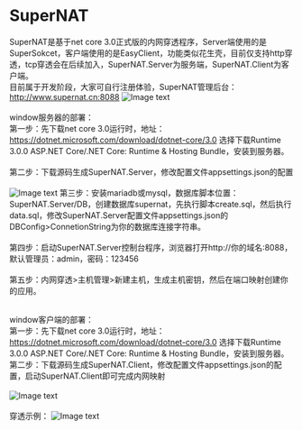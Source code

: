 # SuperNAT
SuperNAT是基于net core 3.0正式版的内网穿透程序，Server端使用的是SuperSokcet，客户端使用的是EasyClient，功能类似花生壳，目前仅支持http穿透，tcp穿透会在后续加入，SuperNAT.Server为服务端，SuperNAT.Client为客户端。<br/>
目前属于开发阶段，大家可自行注册体验，SuperNAT管理后台：http://www.supernat.cn:8088
![Image text](https://github.com/yangan666/SuperNAT/blob/master/Img/manage.png)
<br/>
<br/>
window服务器的部署：<br/>
第一步：先下载net core 3.0运行时，地址：https://dotnet.microsoft.com/download/dotnet-core/3.0 选择下载Runtime 3.0.0 ASP.NET Core/.NET Core: Runtime & Hosting Bundle，安装到服务器。<br/><br/>
第二步：下载源码生成SuperNAT.Server，修改配置文件appsettings.json的配置<br/><br/>
![Image text](https://github.com/yangan666/SuperNAT/blob/master/Img/server.config.png)
第三步：安装mariadb或mysql，数据库脚本位置：SuperNAT.Server/DB，创建数据库supernat，先执行脚本create.sql，然后执行data.sql，修改SuperNAT.Server配置文件appsettings.json的DBConfig>ConnetionString为你的数据库连接字符串。<br/><br/>
第四步：启动SuperNAT.Server控制台程序，浏览器打开http://你的域名:8088，默认管理员：admin，密码：123456<br/><br/>
第五步：内网穿透>主机管理>新建主机，生成主机密钥，然后在端口映射创建你的应用。<br/><br/>

window客户端的部署：<br/>
第一步：先下载net core 3.0运行时，地址：https://dotnet.microsoft.com/download/dotnet-core/3.0 选择下载Runtime 3.0.0 ASP.NET Core/.NET Core: Runtime & Hosting Bundle，安装到服务器。<br/>
第二步：下载源码生成SuperNAT.Client，修改配置文件appsettings.json的配置，启动SuperNAT.Client即可完成内网映射<br/><br/>
![Image text](https://github.com/yangan666/SuperNAT/blob/master/Img/client.config.png)<br/><br/>
穿透示例：
![Image text](https://github.com/yangan666/SuperNAT/blob/master/Img/demo.png)

